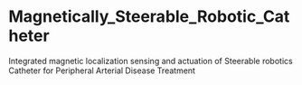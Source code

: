 # Magnetically_Steerable_Robotic_Catheter
Integrated magnetic localization sensing and actuation of Steerable robotics Catheter for Peripheral Arterial Disease Treatment
